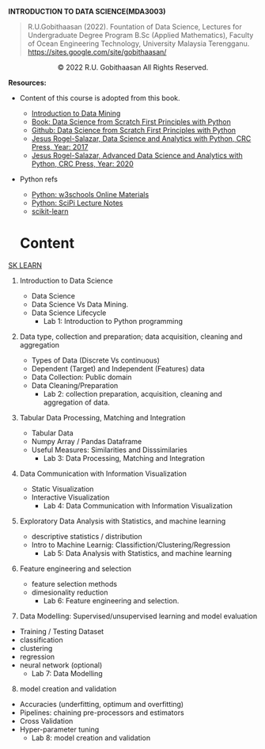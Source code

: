 **INTRODUCTION TO DATA SCIENCE(MDA3003)**


>R.U.Gobithaasan (2022). Fountation of Data Science, Lectures for Undergraduate Degree Program B.Sc (Applied Mathematics), Faculty of Ocean Engineering Technology, University Malaysia Terengganu.
https://sites.google.com/site/gobithaasan/


<p align="center">
     © 2022 R.U. Gobithaasan All Rights Reserved.

</p>


**Resources:** 
- Content of this course is adopted from this book.
  - [Introduction to Data Mining](https://www-users.cse.umn.edu/~kumar001/dmbook/index.php)
  - [Book: Data Science from Scratch First Principles with Python](https://www.oreilly.com/library/view/data-science-from/9781492041122/)
  - [Github: Data Science from Scratch First Principles with Python](https://github.com/joelgrus/data-science-from-scratch)
  - [Jesus Rogel-Salazar, Data Science and Analytics with Python, CRC Press, Year: 2017](https://www.taylorfrancis.com/books/mono/10.1201/9781315151670/data-science-analytics-python-jesus-rogel-salazar)
  - [Jesus Rogel-Salazar, Advanced Data Science and Analytics with Python, CRC Press, Year: 2020](https://www.routledge.com/Advanced-Data-Science-and-Analytics-with-Python/Rogel-Salazar/p/book/9781138315068)
  

- Python refs  
  - [Python: w3schools Online Materials](https://www.w3schools.com/python/)
  -  [Python: SciPi Lecture Notes](http://scipy-lectures.org/)
  - [scikit-learn](https://scikit-learn.org/stable/user_guide.html)
  
  
  # Content
 [SK LEARN](https://scikit-learn.org/stable/user_guide.html) 

1. Introduction to Data Science
    - Data Science
    - Data Science Vs Data Mining.
    - Data Science Lifecycle
      - Lab 1: Introduction to Python programming

2. Data type, collection and preparation; data acquisition, cleaning and aggregation
    - Types of Data (Discrete Vs continuous) 
    - Dependent (Target) and Independent (Features) data
    - Data Collection: Public domain
    - Data Cleaning/Preparation
      -  Lab 2: collection preparation, acquisition, cleaning and aggregation of data.


3. Tabular Data Processing, Matching and Integration						

    - Tabular Data
    - Numpy Array / Pandas Dataframe
    - Useful Measures: Similarities and Disssimilaries
      - Lab 3: Data Processing, Matching and Integration
  
4. Data Communication with Information Visualization						
    - Static Visualization
    - Interactive Visualization
      - Lab 4: Data Communication with Information Visualization

5. Exploratory Data Analysis with Statistics, and machine learning

    - descriptive statistics / distribution
    - Intro to Machine Learnig: Classifiction/Clustering/Regression
      - Lab 5: Data Analysis with Statistics, and machine learning


6. Feature engineering and selection						

    - feature selection methods
    - dimesionality reduction
      - Lab 6: Feature engineering and selection.

7. Data Modelling: Supervised/unsupervised learning and model evaluation				
  - Training / Testing Dataset
  - classification
  - clustering
  - regression
  - neural network (optional)
      - Lab 7: Data Modelling


8. model creation and validation						

  - Accuracies (underfitting, optimum and overfitting)
  - Pipelines: chaining pre-processors and estimators
  - Cross Validation
  - Hyper-parameter tuning
    - Lab 8: model creation and validation


